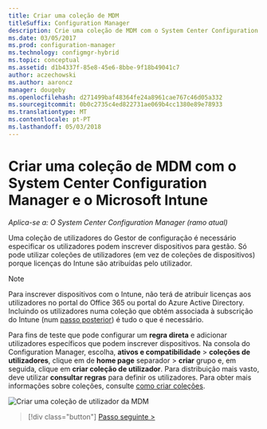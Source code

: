 ```yaml
---
title: Criar uma coleção de MDM
titleSuffix: Configuration Manager
description: Crie uma coleção de MDM com o System Center Configuration Manager.
ms.date: 03/05/2017
ms.prod: configuration-manager
ms.technology: configmgr-hybrid
ms.topic: conceptual
ms.assetid: d1b4337f-85e8-45e6-8bbe-9f18b49041c7
author: aczechowski
ms.author: aaroncz
manager: dougeby
ms.openlocfilehash: d271499baf48364fe24a8961cae767c46d05a332
ms.sourcegitcommit: 0b0c2735c4ed822731ae069b4cc1380e89e78933
ms.translationtype: MT
ms.contentlocale: pt-PT
ms.lasthandoff: 05/03/2018
---
```

# <a name="create-an-mdm-collection-with-system-center-configuration-manager-and-microsoft-intune"></a>Criar uma coleção de MDM com o System Center Configuration Manager e o Microsoft Intune

*Aplica-se a: O System Center Configuration Manager (ramo atual)*

Uma coleção de utilizadores do Gestor de configuração é necessário especificar os utilizadores podem inscrever dispositivos para gestão. Só pode utilizar coleções de utilizadores (em vez de coleções de dispositivos) porque licenças do Intune são atribuídas pelo utilizador.

> [!NOTE]
> Para inscrever dispositivos com o Intune, não terá de atribuir licenças aos utilizadores no portal do Office 365 ou portal do Azure Active Directory. Incluindo os utilizadores numa coleção que obtém associada à subscrição do Intune (num [passo posterior](configure-intune-subscription.md)) é tudo o que é necessário.

Para fins de teste que pode configurar um **regra direta** e adicionar utilizadores específicos que podem inscrever dispositivos. Na consola do Configuration Manager, escolha, **ativos e compatibilidade** > **coleções de utilizadores**, clique em de **home page** separador > **criar** grupo e, em seguida, clique em **criar coleção de utilizador**. Para distribuição mais vasto, deve utilizar **consultar regras** para definir os utilizadores. Para obter mais informações sobre coleções, consulte [como criar coleções](https://technet.microsoft.com/library/mt629371.aspx).

![Criar uma coleção de utilizador da MDM](../media/mdm-create-user-collection.png)

> [!div class="button"]
[Passo seguinte >](confirm-dns.md)
